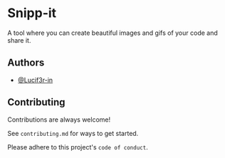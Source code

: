 # Snipp-it

A tool where you can create beautiful images and gifs of your code
and share it.

## Authors

- [@Lucif3r-in](https://www.github.com/Lucif3r-in)

## Contributing

Contributions are always welcome!

See `contributing.md` for ways to get started.

Please adhere to this project's `code of conduct`.
